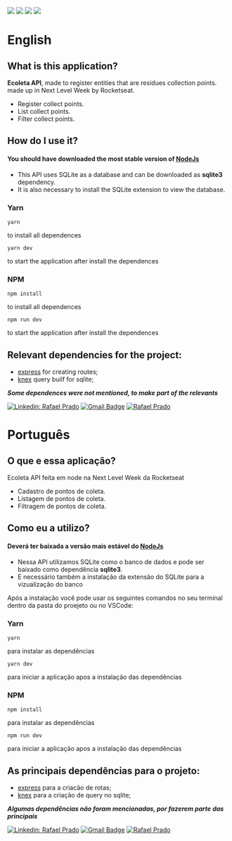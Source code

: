 ![](https://img.shields.io/badge/node-12.18.0-yellowgreen)
![](https://img.shields.io/badge/npm-6.9.0-red)
![](https://img.shields.io/badge/-Rocketseat-blue)
![](https://img.shields.io/badge/-TypeScript-blue)

# English

## What is this application?

**Ecoleta API**, made to register entities that are residues collection points. made up in Next Level Week by Rocketseat.

- Register collect points.
- List collect points.
- Filter collect points.

## How do I use it?

#### You should have downloaded the most stable version of [NodeJs](https://nodejs.org/en/)

- This API uses SQLite as a database and can be downloaded as **sqlite3** dependency.
- It is also necessary to install the SQLite extension to view the database.

### Yarn

 ``` 
yarn 
``` 
to install all dependences

 ``` 
 yarn dev 
 ``` 
 to start the application after install the dependences
 
 
### NPM

```
npm install
``` 
to install all dependences
```
npm run dev
``` 
 to start the application after install the dependences
 

## Relevant dependencies for the project:

- [express](https://github.com/expressjs/express) for creating routes;
- [knex](http://knexjs.org/) query builf for sqlite;

***Some dependences were not mentioned, to make part of the relevants***

[![Linkedin: Rafael Prado](https://img.shields.io/badge/-RafaelPrado-blue?style=flat-square&logo=Linkedin&logoColor=white&link=LINK-DO-SEU-LINKEDIN)](https://www.linkedin.com/in/rafael-prado-8a40b6132/)
[![Gmail Badge](https://img.shields.io/badge/-santiagorafael409@gmail.com-006bed?style=flat-square&logo=Gmail&logoColor=white&link=mailto:SEU-EMAIL)](mailto:santiagorafael409@gmail.com)
[![Rafael Prado]( https://img.shields.io/github/followers/RafaelPrado409?label=follow&style=social)](https://github.com/RafaelPrado409)


# Português

## O que e essa aplicação?

Ecoleta API feita em node na Next Level Week da Rocketseat

- Cadastro de pontos de coleta.
- Listagem de pontos de coleta.
- Filtragem de pontos de coleta.

## Como eu a utilizo?

#### Deverá ter baixada a versão mais estável do [NodeJs](https://nodejs.org/en/)

- Nessa API utilizamos SQLite como o banco de dados e pode ser baixado como dependência **sqlite3**.
- E necessário também a instalação da extensão do SQLite para a vizualização do banco

Após a instalação você pode usar os seguintes comandos no seu terminal dentro da pasta do proejeto ou no VSCode:

### Yarn

 ``` 
yarn 
``` 
para instalar as dependências

 ``` 
 yarn dev
 ``` 
 para iniciar a aplicação apos a instalação das dependências

 
### NPM

```
npm install
``` 
para instalar as dependências
```
npm run dev
``` 
para iniciar a aplicação apos a instalação das dependências

## As principais dependências para o projeto:

- [express](https://github.com/expressjs/express) para a criacão de rotas;
- [knex](http://knexjs.org/) para a criação de query no sqlite;

***Algumas dependências não foram mencionadas, por fazerem parte das principais***

[![Linkedin: Rafael Prado](https://img.shields.io/badge/-RafaelPrado-blue?style=flat-square&logo=Linkedin&logoColor=white&link=LINK-DO-SEU-LINKEDIN)](https://www.linkedin.com/in/rafael-prado-8a40b6132/)
[![Gmail Badge](https://img.shields.io/badge/-santiagorafael409@gmail.com-006bed?style=flat-square&logo=Gmail&logoColor=white&link=mailto:SEU-EMAIL)](mailto:santiagorafael409@gmail.com)
[![Rafael Prado]( https://img.shields.io/github/followers/RafaelPrado409?label=follow&style=social)](https://github.com/RafaelPrado409)
